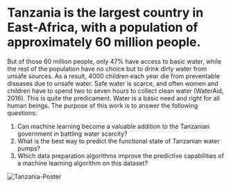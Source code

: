 # Tanzania is the largest country in East-Africa, with a population of approximately 60 million people.
But of those 60 million people, only 47% have access to basic water, while the rest of the population
have no choice but to drink dirty water from unsafe sources. As a result, 4000 children each year die
from preventable diseases due to unsafe water. Safe water is scarce, and often women and children have
to spend two to seven hours to collect clean water (WaterAid, 2016). This is quite the predicament.
Water is a basic need and right for all human beings. The purpose of this work is to answer the following
questions:

1. Can machine learning become a valuable addition to the Tanzanian government in battling water scarcity?
2. What is the best way to predict the functional state of Tanzanian water pumps?
3. Which data preparation algorithms improve the predictive capabilities of a machine learning algorithm on this dataset?

![Tanzania-Poster](https://github.com/kochlisGit/Predictive-Maintainance/blob/main/Tanzania-Pump-Dataset/Predicting%20pump%20Failures%20in%20Tanzania.png)
